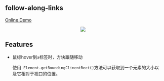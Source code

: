 ## follow-along-links

[Online Demo](https://dingdingbai.github.io/follow-along-links/)

<p align="center">

<img src="http://ok7n02kz6.bkt.clouddn.com/FqYu_G8VWm6HhR82949Aqi4MVP0L.gif">

</p>

 ## Features

- 鼠标hover到`a`标签时，方块跟随移动

  使用` Element.getBoundingClinentRect()`方法可以获取到一个元素的大小以及它相对于视口的位置。

